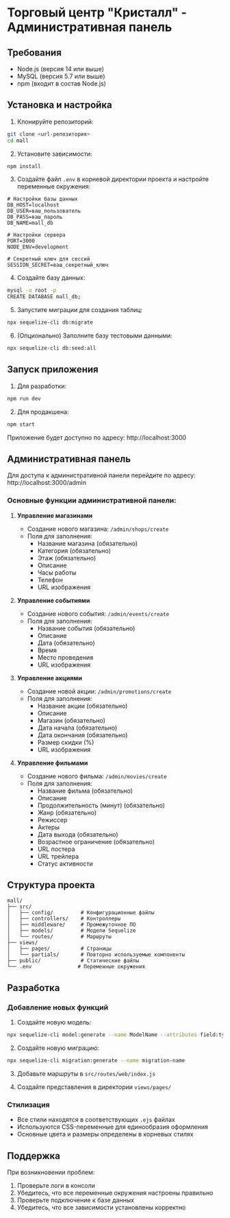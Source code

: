 # Торговый центр "Кристалл" - Административная панель

## Требования

- Node.js (версия 14 или выше)
- MySQL (версия 5.7 или выше)
- npm (входит в состав Node.js)

## Установка и настройка

1. Клонируйте репозиторий:
```bash
git clone <url-репозитория>
cd mall
```

2. Установите зависимости:
```bash
npm install
```

3. Создайте файл `.env` в корневой директории проекта и настройте переменные окружения:
```env
# Настройки базы данных
DB_HOST=localhost
DB_USER=ваш_пользователь
DB_PASS=ваш_пароль
DB_NAME=mall_db

# Настройки сервера
PORT=3000
NODE_ENV=development

# Секретный ключ для сессий
SESSION_SECRET=ваш_секретный_ключ
```

4. Создайте базу данных:
```bash
mysql -u root -p
CREATE DATABASE mall_db;
```

5. Запустите миграции для создания таблиц:
```bash
npx sequelize-cli db:migrate
```

6. (Опционально) Заполните базу тестовыми данными:
```bash
npx sequelize-cli db:seed:all
```

## Запуск приложения

1. Для разработки:
```bash
npm run dev
```

2. Для продакшена:
```bash
npm start
```

Приложение будет доступно по адресу: http://localhost:3000

## Административная панель

Для доступа к административной панели перейдите по адресу: http://localhost:3000/admin

### Основные функции административной панели:

1. **Управление магазинами**
   - Создание нового магазина: `/admin/shops/create`
   - Поля для заполнения:
     - Название магазина (обязательно)
     - Категория (обязательно)
     - Этаж (обязательно)
     - Описание
     - Часы работы
     - Телефон
     - URL изображения

2. **Управление событиями**
   - Создание нового события: `/admin/events/create`
   - Поля для заполнения:
     - Название события (обязательно)
     - Описание
     - Дата (обязательно)
     - Время
     - Место проведения
     - URL изображения

3. **Управление акциями**
   - Создание новой акции: `/admin/promotions/create`
   - Поля для заполнения:
     - Название акции (обязательно)
     - Описание
     - Магазин (обязательно)
     - Дата начала (обязательно)
     - Дата окончания (обязательно)
     - Размер скидки (%)
     - URL изображения

4. **Управление фильмами**
   - Создание нового фильма: `/admin/movies/create`
   - Поля для заполнения:
     - Название фильма (обязательно)
     - Описание
     - Продолжительность (минут) (обязательно)
     - Жанр (обязательно)
     - Режиссер
     - Актеры
     - Дата выхода (обязательно)
     - Возрастное ограничение (обязательно)
     - URL постера
     - URL трейлера
     - Статус активности

## Структура проекта

```
mall/
├── src/
│   ├── config/         # Конфигурационные файлы
│   ├── controllers/    # Контроллеры
│   ├── middleware/     # Промежуточное ПО
│   ├── models/         # Модели Sequelize
│   └── routes/         # Маршруты
├── views/
│   ├── pages/          # Страницы
│   └── partials/       # Повторно используемые компоненты
├── public/             # Статические файлы
└── .env               # Переменные окружения
```

## Разработка

### Добавление новых функций

1. Создайте новую модель:
```bash
npx sequelize-cli model:generate --name ModelName --attributes field:type
```

2. Создайте новую миграцию:
```bash
npx sequelize-cli migration:generate --name migration-name
```

3. Добавьте маршруты в `src/routes/web/index.js`

4. Создайте представления в директории `views/pages/`

### Стилизация

- Все стили находятся в соответствующих `.ejs` файлах
- Используются CSS-переменные для единообразия оформления
- Основные цвета и размеры определены в корневых стилях

## Поддержка

При возникновении проблем:

1. Проверьте логи в консоли
2. Убедитесь, что все переменные окружения настроены правильно
3. Проверьте подключение к базе данных
4. Убедитесь, что все зависимости установлены корректно